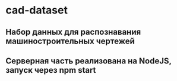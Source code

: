 # cad-dataset
## Набор данных для распознавания машиностроительных чертежей
## Серверная часть реализована на NodeJS, запуск через npm start
